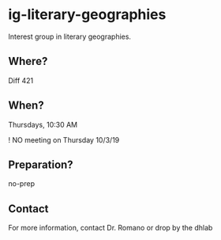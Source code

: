 # ig-literary-geographies

Interest group in literary geographies. 

## Where?
Diff 421

## When?
Thursdays, 10:30 AM

! NO meeting on Thursday 10/3/19

## Preparation?
no-prep

## Contact
For more information, contact Dr. Romano or drop by the dhlab

